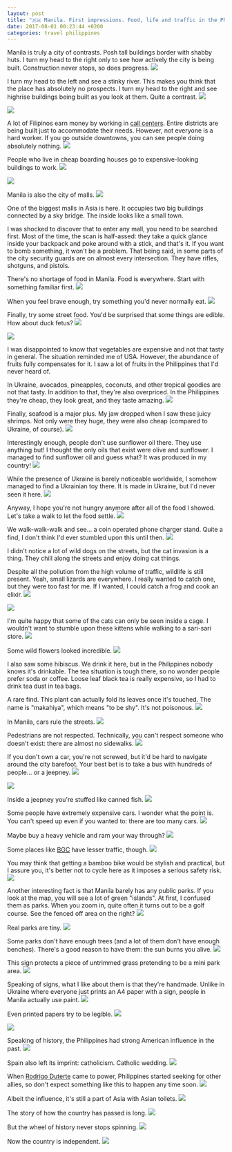 ```yaml
---
layout: post
title: "🇵🇭 Manila. First impressions. Food, life and traffic in the Philippines"
date: 2017-08-01 00:23:44 +0200
categories: travel philippines
---
```


Manila is truly a city of contrasts. Posh tall buildings border with shabby
huts. I turn my head to the right only to see how actively the city is being
built. Construction never stops, so does progress.
<img src="https://imgur.com/WrCxLwb.jpg">

I turn my head to the left and see a stinky river. This makes you think that
the place has absolutely no prospects. I turn my head to the right and see
highrise buildings being built as you look at them. Quite a contrast.
<img src="https://imgur.com/RzknbqY.jpg">

<img src="https://imgur.com/JuJPHDp.jpg">

A lot of Filipinos earn money by working in [call
centers](https://en.wikipedia.org/wiki/Call_center_industry_in_the_Philippines).
Entire districts are being built just to accommodate their needs. However, not
everyone is a hard worker. If you go outside downtowns, you can see people doing
absolutely nothing.
<img src="/assets/images/i.png" data-echo="https://imgur.com/iUHtqkF.jpg">

People who live in cheap boarding houses go to expensive-looking buildings to
work.
<img src="/assets/images/i.png" data-echo="https://imgur.com/kVcjbTH.jpg">

<img src="/assets/images/i.png" data-echo="https://imgur.com/VWNzUTB.jpg">

Manila is also the city of malls.
<img src="/assets/images/i.png" data-echo="https://i.imgur.com/AYW1KOn.jpg">

One of the biggest malls in Asia is here. It occupies two big buildings
connected by a sky bridge. The inside looks like a small town.

I was shocked to discover that to enter any mall, you need to be searched
first. Most of the time, the scan is half-assed: they take a quick glance inside
your backpack and poke around with a stick, and that's it. If you want to bomb
something, it won't be a problem. That being said, in some parts of the city
security guards are on almost every intersection. They have rifles, shotguns,
and pistols.

There's no shortage of food in Manila. Food is everywhere. Start with something
familiar first.
<img src="/assets/images/i.png" data-echo="https://imgur.com/pxyp9Y6.jpg">

When you feel brave enough, try something you'd never normally eat.
<img src="/assets/images/i.png" data-echo="https://imgur.com/K5QQ54K.jpg">

Finally, try some street food. You'd be surprised that some things are
edible. How about duck fetus?
<img src="/assets/images/i.png" data-echo="https://imgur.com/S2ozWtG.jpg">

<img src="/assets/images/i.png" data-echo="https://imgur.com/5VaqZvD.jpg">

I was disappointed to know that vegetables are expensive and not that tasty in
general. The situation reminded me of USA. However, the abundance of fruits
fully compensates for it. I saw a lot of fruits in the Philippines that I'd
never heard of.

In Ukraine, avocados, pineapples, coconuts, and other tropical goodies are not
that tasty. In addition to that, they're also overpriced. In the Philippines
they're cheap, they look great, and they taste amazing.
<img src="/assets/images/i.png" data-echo="https://imgur.com/gocaI68.jpg">

Finally, seafood is a major plus. My jaw dropped when I saw these juicy shrimps.
Not only were they huge, they were also cheap (compared to Ukraine, of course).
<img src="/assets/images/i.png" data-echo="https://imgur.com/UFKESpM.jpg">

Interestingly enough, people don't use sunflower oil there. They use anything
but! I thought the only oils that exist were olive and sunflower. I managed to
find sunflower oil and guess what? It was produced in my country!
<img src="/assets/images/i.png" data-echo="https://imgur.com/2euJ60p.jpg">

While the presence of Ukraine is barely noticeable worldwide, I somehow managed
to find a Ukrainian toy there. It is made in Ukraine, but I'd never seen it
here.
<img src="/assets/images/i.png" data-echo="https://imgur.com/DMyUcMI.jpg">

Anyway, I hope you're not hungry anymore after all of the food I showed. Let's
take a walk to let the food settle.
<img src="/assets/images/i.png" data-echo="https://imgur.com/BE4FF2E.jpg">

We walk-walk-walk and see... a coin operated phone charger stand. Quite a find,
I don't think I'd ever stumbled upon this until then.
<img src="/assets/images/i.png" data-echo="https://imgur.com/7NiE1V1.jpg">

I didn't notice a lot of wild dogs on the streets, but the cat invasion is a
thing. They chill along the streets and enjoy doing cat things.

Despite all the pollution from the high volume of traffic, wildlife is still
present. Yeah, small lizards are everywhere. I really wanted to catch one, but
they were too fast for me. If I wanted, I could catch a frog and cook an elixir.
<img src="/assets/images/i.png" data-echo="https://imgur.com/5e1pofc.jpg">

<img src="/assets/images/i.png" data-echo="https://imgur.com/XVriDSH.jpg">

I'm quite happy that some of the cats can only be seen inside a cage. I wouldn't
want to stumble upon these kittens while walking to a sari-sari store.
<img src="/assets/images/i.png" data-echo="https://imgur.com/p9KnkLQ.jpg">

Some wild flowers looked incredible.
<img src="/assets/images/i.png" data-echo="https://imgur.com/6cgWgat.jpg">

I also saw some hibiscus. We drink it here, but in the Philippines nobody knows
it's drinkable. The tea situation is tough there, so no wonder people prefer
soda or coffee. Loose leaf black tea is really expensive, so I had to drink tea
dust in tea bags.

A rare find. This plant can actually fold its leaves once it's touched. The name
is "makahiya", which means "to be shy". It's not poisonous.
<img src="/assets/images/i.png" data-echo="https://imgur.com/VQQazkL.jpg">

In Manila, cars rule the streets.
<img src="/assets/images/i.png" data-echo="https://imgur.com/AhALyAE.jpg">

Pedestrians are not respected. Technically, you can't respect someone who
doesn't exist: there are almost no sidewalks.
<img src="/assets/images/i.png" data-echo="https://imgur.com/Damg0Kw.jpg">

If you don't own a car, you're not screwed, but it'd be hard to navigate around
the city barefoot. Your best bet is to take a bus with hundreds of people... or
a jeepney.
<img src="/assets/images/i.png" data-echo="https://imgur.com/hxQ9buP.jpg">

<img src="/assets/images/i.png" data-echo="https://imgur.com/7WqBNa1.jpg">

Inside a jeepney you're stuffed like canned fish.
<img src="/assets/images/i.png" data-echo="https://imgur.com/woTaDEy.jpg">

Some people have extremely expensive cars. I wonder what the point is. You can't
speed up even if you wanted to: there are too many cars.
<img src="/assets/images/i.png" data-echo="https://imgur.com/MTMDwWY.jpg">

Maybe buy a heavy vehicle and ram your way through?
<img src="/assets/images/i.png" data-echo="https://imgur.com/3Zb0nkn.jpg">

Some places like [BGC](https://en.wikipedia.org/wiki/Bonifacio_Global_City) have
lesser traffic, though.
<img src="/assets/images/i.png" data-echo="https://imgur.com/xGr1poU.jpg">

You may think that getting a bamboo bike would be stylish and practical, but I
assure you, it's better not to cycle here as it imposes a serious safety risk.
<img src="/assets/images/i.png" data-echo="https://imgur.com/axLGKtG.jpg">

Another interesting fact is that Manila barely has any public parks. If you look
at the map, you will see a lot of green "islands". At first, I confused them as
parks. When you zoom in, quite often it turns out to be a golf course. See the
fenced off area on the right?
<img src="/assets/images/i.png" data-echo="https://imgur.com/bqVxJn0.jpg">

Real parks are tiny.
<img src="/assets/images/i.png" data-echo="https://imgur.com/XaTZT50.jpg">

Some parks don't have enough trees (and a lot of them don't have enough
benches). There's a good reason to have them: the sun burns you alive.
<img src="/assets/images/i.png" data-echo="https://imgur.com/q1QnDcJ.jpg">

This sign protects a piece of untrimmed grass pretending to be a mini park area.
<img src="/assets/images/i.png" data-echo="https://imgur.com/yTfBOdI.jpg">

Speaking of signs, what I like about them is that they're handmade. Unlike in
Ukraine where everyone just prints an A4 paper with a sign, people in Manila
actually use paint.
<img src="/assets/images/i.png" data-echo="https://imgur.com/dIr8FOd.jpg">

Even printed papers try to be legible.
<img src="/assets/images/i.png" data-echo="https://imgur.com/Syv2KIq.jpg">

<img src="/assets/images/i.png" data-echo="https://imgur.com/F0IU0Qp.jpg">

Speaking of history, the Philippines had strong American influence in the past.
<img src="/assets/images/i.png" data-echo="https://imgur.com/0yf4las.jpg">

Spain also left its imprint: catholicism. Catholic wedding.
<img src="/assets/images/i.png" data-echo="https://imgur.com/rmdEGsU.jpg">

When [Rodrigo Duterte](https://en.wikipedia.org/wiki/Rodrigo_Duterte) came to
power, Philippines started seeking for other allies, so don't expect something
like this to happen any time soon.
<img src="/assets/images/i.png" data-echo="https://imgur.com/mOwmMnz.jpg">

Albeit the influence, it's still a part of Asia with Asian toilets.
<img src="/assets/images/i.png" data-echo="https://imgur.com/7XDeS0N.jpg">

The story of how the country has passed is long.
<img src="/assets/images/i.png" data-echo="https://imgur.com/4cWjc31.jpg">

But the wheel of history never stops spinning.
<img src="/assets/images/i.png" data-echo="https://imgur.com/H5EJfAs.jpg">

Now the country is independent.
<img src="/assets/images/i.png" data-echo="https://imgur.com/4Vjo7bs.jpg">
